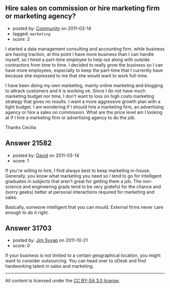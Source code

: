 ## Hire sales on commission or hire marketing firm or marketing agency?

- posted by: [Community](https://stackexchange.com/users/-1/-1-community) on 2011-03-14
- tagged: `marketing`
- score: 2

I started a data management consulting and accounting firm, while business are having traction, at this point I have more business than I can handle myself, so I hired a part-time employee to help out along with outside contractors from time to time.  I decided to really grow the business so I can have more employees, especially to keep the part-time that I currently have because she expressed to me that she would want to work full-time.  

I have been doing my own marketing, mainly online marketing and blogging to attrack customers and it is working ok.  Since I do not have much marketing budget nor time, I don't want to loss on high costs marketing strategy that gives no results.  I want a more aggressive growth plan with a tight budget. I am wondering if I should hire a marketing firm, an advertising agency or hire a sales on commission.   What are the price level am I looking at if I hire a marketing firm or advertising agency to do the job.  

Thanks
Cecilia





## Answer 21582

- posted by: [David](https://stackexchange.com/users/-1/5460-david) on 2011-03-14
- score: 1

If you're willing to hire, I find always best to keep marketing in-house. Generally, you know what marketing you need so I tend to go for intelligent graduates in subjects that aren't great for getting them a job. The non-science and engineering grads tend to be very grateful for the chance and (sorry geeks) better at personal interactions required for marketing and sales.

Basically, someone intelligent that you can mould. External firms never care enough to do it right.


## Answer 31703

- posted by: [Jim Syyap](https://stackexchange.com/users/-1/13703-jim-syyap) on 2011-10-21
- score: 0

If your business is not limited to a certain geographical location, you might want to consider outsourcing. You can head over to oDesk and find hardworking talent in sales and marketing. 



---

All content is licensed under the [CC BY-SA 3.0 license](https://creativecommons.org/licenses/by-sa/3.0/).
